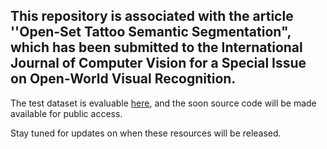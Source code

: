 ## This repository is associated with the article ''Open-Set Tattoo Semantic Segmentation", which has been submitted to the International Journal of Computer Vision for a Special Issue on Open-World Visual Recognition. 

The test dataset is evaluable [here](https://drive.google.com/drive/folders/1rgdrsVNROWX2eGFZyf_dCFtmkaFWuppw?usp=drive_link), and the soon source code will be made available for public access. 

Stay tuned for updates on when these resources will be released.
